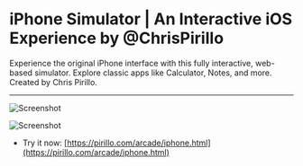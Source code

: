 
# iPhone Simulator | An Interactive iOS Experience by @ChrisPirillo

Experience the original iPhone interface with this fully interactive, web-based simulator. Explore classic apps like Calculator, Notes, and more. Created by Chris Pirillo.

---

![Screenshot](https://github.com/ChrisPirillo/iphone/blob/main/assets/screenshot.png?raw=true)

![Screenshot](https://raw.githubusercontent.com/ChrisPirillo/iphone/main/assets/screenshot.png)

* Try it now: [https://pirillo.com/arcade/iphone.html](https://pirillo.com/arcade/iphone.html)
